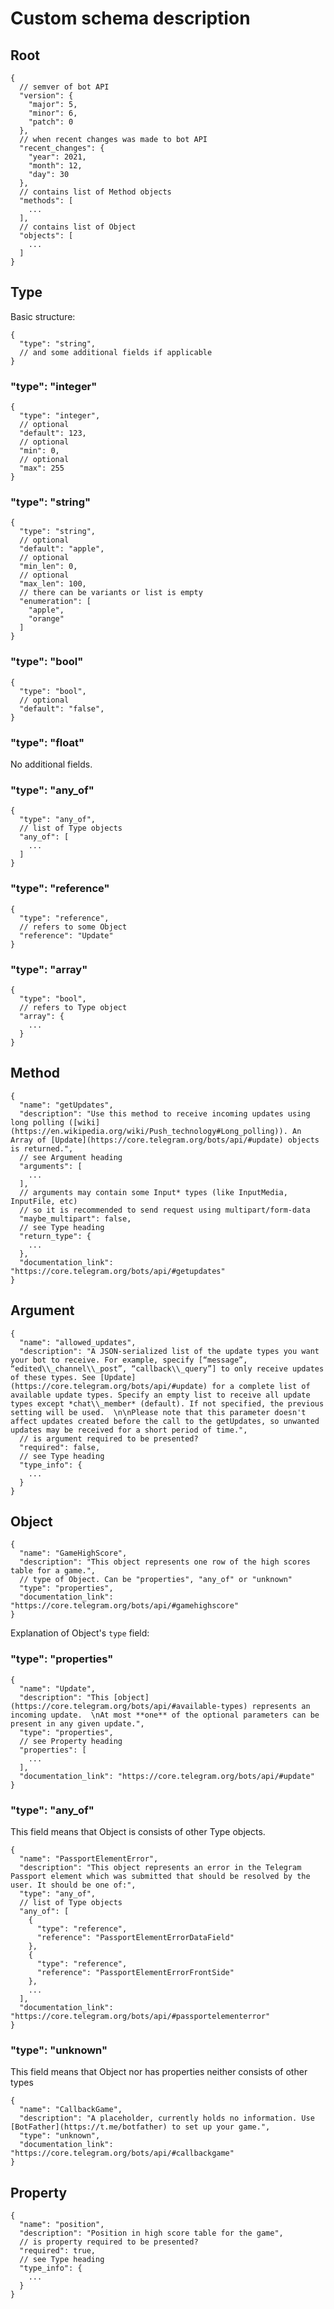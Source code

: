 # Custom schema description

## Root

```json5
{
  // semver of bot API
  "version": {
    "major": 5,
    "minor": 6,
    "patch": 0
  },
  // when recent changes was made to bot API
  "recent_changes": {
    "year": 2021,
    "month": 12,
    "day": 30
  },
  // contains list of Method objects
  "methods": [
    ...
  ],
  // contains list of Object
  "objects": [
    ...
  ]
}
```

## Type

Basic structure:

```json5
{
  "type": "string",
  // and some additional fields if applicable
}
```

### "type": "integer"

```json5
{
  "type": "integer",
  // optional
  "default": 123,
  // optional
  "min": 0,
  // optional
  "max": 255
}
```

### "type": "string"

```json5
{
  "type": "string",
  // optional
  "default": "apple",
  // optional
  "min_len": 0,
  // optional
  "max_len": 100,
  // there can be variants or list is empty
  "enumeration": [
    "apple",
    "orange"
  ]
}
```

### "type": "bool"

```json5
{
  "type": "bool",
  // optional
  "default": "false",
}
```

### "type": "float"

No additional fields.

### "type": "any_of"

```json5
{
  "type": "any_of",
  // list of Type objects
  "any_of": [
    ...
  ]
}
```

### "type": "reference"

```json5
{
  "type": "reference",
  // refers to some Object
  "reference": "Update"
}
```

### "type": "array"

```json5
{
  "type": "bool",
  // refers to Type object
  "array": {
    ...
  }
}
```

## Method

```json5
{
  "name": "getUpdates",
  "description": "Use this method to receive incoming updates using long polling ([wiki](https://en.wikipedia.org/wiki/Push_technology#Long_polling)). An Array of [Update](https://core.telegram.org/bots/api/#update) objects is returned.",
  // see Argument heading
  "arguments": [
    ...
  ],
  // arguments may contain some Input* types (like InputMedia, InputFile, etc) 
  // so it is recommended to send request using multipart/form-data 
  "maybe_multipart": false,
  // see Type heading
  "return_type": {
    ...
  },
  "documentation_link": "https://core.telegram.org/bots/api/#getupdates"
}
```

## Argument

```json5
{
  "name": "allowed_updates",
  "description": "A JSON-serialized list of the update types you want your bot to receive. For example, specify [“message”, “edited\\_channel\\_post”, “callback\\_query”] to only receive updates of these types. See [Update](https://core.telegram.org/bots/api/#update) for a complete list of available update types. Specify an empty list to receive all update types except *chat\\_member* (default). If not specified, the previous setting will be used.  \n\nPlease note that this parameter doesn't affect updates created before the call to the getUpdates, so unwanted updates may be received for a short period of time.",
  // is argument required to be presented?
  "required": false,
  // see Type heading
  "type_info": {
    ...
  }
}
```

## Object

```json5
{
  "name": "GameHighScore",
  "description": "This object represents one row of the high scores table for a game.",
  // type of Object. Can be "properties", "any_of" or "unknown"
  "type": "properties",
  "documentation_link": "https://core.telegram.org/bots/api/#gamehighscore"
}
```

Explanation of Object's `type` field:

### "type": "properties"

```json5
{
  "name": "Update",
  "description": "This [object](https://core.telegram.org/bots/api/#available-types) represents an incoming update.  \nAt most **one** of the optional parameters can be present in any given update.",
  "type": "properties",
  // see Property heading
  "properties": [
    ...
  ],
  "documentation_link": "https://core.telegram.org/bots/api/#update"
}
```

### "type": "any_of"

This field means that Object is consists of other Type objects.

```json5
{
  "name": "PassportElementError",
  "description": "This object represents an error in the Telegram Passport element which was submitted that should be resolved by the user. It should be one of:",
  "type": "any_of",
  // list of Type objects
  "any_of": [
    {
      "type": "reference",
      "reference": "PassportElementErrorDataField"
    },
    {
      "type": "reference",
      "reference": "PassportElementErrorFrontSide"
    },
    ...
  ],
  "documentation_link": "https://core.telegram.org/bots/api/#passportelementerror"
}
```

### "type": "unknown"

This field means that Object nor has properties neither consists of other types

```json5
{
  "name": "CallbackGame",
  "description": "A placeholder, currently holds no information. Use [BotFather](https://t.me/botfather) to set up your game.",
  "type": "unknown",
  "documentation_link": "https://core.telegram.org/bots/api/#callbackgame"
}
```

## Property

```json5
{
  "name": "position",
  "description": "Position in high score table for the game",
  // is property required to be presented?
  "required": true,
  // see Type heading
  "type_info": {
    ...
  }
}
```

